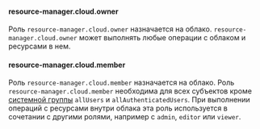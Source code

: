 #### resource-manager.cloud.owner

Роль `resource-manager.cloud.owner` назначается на облако.
`resource-manager.cloud.owner` может выполнять любые операции с облаком и ресурсами в нем.

#### resource-manager.cloud.member

Роль `resource-manager.cloud.member` назначается на облако.
Роль `resource-manager.cloud.member` необходима для всех субъектов кроме [системной группы](../iam/concepts/users/users.md#system) `allUsers` и `allAuthenticatedUsers`. При выполнении операций с ресурсами внутри облака эта роль используется в сочетании с другими ролями, например с `admin`, `editor` или `viewer`.